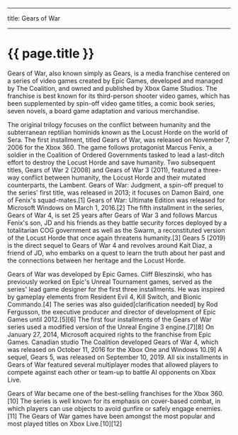 
---

title: Gears of War

---

# {{ page.title }}

Gears of War, also known simply as Gears, is a media franchise centered on a series of video games created by Epic Games, developed and managed by The Coalition, and owned and published by Xbox Game Studios. The franchise is best known for its third-person shooter video games, which has been supplemented by spin-off video game titles, a comic book series, seven novels, a board game adaptation and various merchandise.

The original trilogy focuses on the conflict between humanity and the subterranean reptilian hominids known as the Locust Horde on the world of Sera. The first installment, titled Gears of War, was released on November 7, 2006 for the Xbox 360. The game follows protagonist Marcus Fenix, a soldier in the Coalition of Ordered Governments tasked to lead a last-ditch effort to destroy the Locust Horde and save humanity. Two subsequent titles, Gears of War 2 (2008) and Gears of War 3 (2011), featured a three-way conflict between humanity, the Locust Horde and their mutated counterparts, the Lambent. Gears of War: Judgment, a spin-off prequel to the series' first title, was released in 2013; it focuses on Damon Baird, one of Fenix's squad-mates.[1] Gears of War: Ultimate Edition was released for Microsoft Windows on March 1, 2016.[2] The fifth installment in the series, Gears of War 4, is set 25 years after Gears of War 3 and follows Marcus Fenix's son, JD and his friends as they battle security forces deployed by a totalitarian COG government as well as the Swarm, a reconstituted version of the Locust Horde that once again threatens humanity.[3] Gears 5 (2019) is the direct sequel to Gears of War 4 and revolves around Kait Diaz, a friend of JD, who embarks on a quest to learn the truth about her past and the connections between her heritage and the Locust Horde.

Gears of War was developed by Epic Games. Cliff Bleszinski, who has previously worked on Epic's Unreal Tournament games, served as the series' lead game designer for the first three installments. He was inspired by gameplay elements from Resident Evil 4, Kill Switch, and Bionic Commando.[4] The series was also guided[clarification needed] by Rod Fergusson, the executive producer and director of development of Epic Games until 2012.[5][6] The first four installments of the Gears of War series used a modified version of the Unreal Engine 3 engine.[7][8] On January 27, 2014, Microsoft acquired rights to the franchise from Epic Games. Canadian studio The Coalition developed Gears of War 4, which was released on October 11, 2016 for the Xbox One and Windows 10.[9] A sequel, Gears 5, was released on September 10, 2019. All six installments in Gears of War featured several multiplayer modes that allowed players to compete against each other or team-up to battle AI opponents on Xbox Live.

Gears of War became one of the best-selling franchises for the Xbox 360.[10] The series is well known for its emphasis on cover-based combat, in which players can use objects to avoid gunfire or safely engage enemies.[11] The Gears of War games have been amongst the most popular and most played titles on Xbox Live.[10][12]